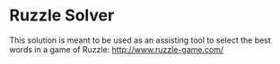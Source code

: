 # Ruzzle Solver
This solution is meant to be used as an assisting tool to select the best words in a game of Ruzzle: http://www.ruzzle-game.com/
